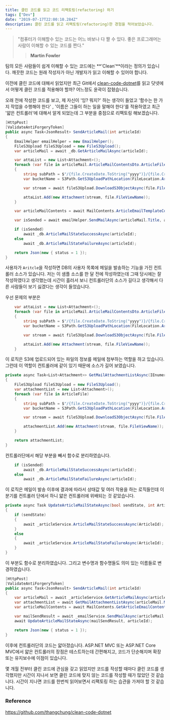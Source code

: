 ```yaml
---
title: 클린 코드를 읽고 코드 리팩토링(refactoring) 하기
tags: ["Dev"]
date: "2019-07-17T22:00:10.284Z"
description: 클린 코드를 읽고 리팩토링(refactoring)한 경험을 적어보았습니다.
---
```


>"컴퓨터가 이해할수 있는 코드는 어느 바보나 다 짤 수 있다.
>좋은 프로그래머는 사람이 이해할 수 있는 코드를 짠다."
>> **Martin Fowler**

팀의 모든 사람들이 쉽게 이해할 수 있는 코드에는 **'Clean'**이라는 정의가 있습니다. 깨끗한 코드는 원래 작성자가 아닌 개발자가 읽고 이해할 수 있어야 합니다.

이전에 클린 코드에 대해서 읽었지만 최근 Git에서 [clean-code-dotnet](https://github.com/thangchung/clean-code-dotnet)를 읽고 닷넷에서 어떻게 클린 코드를 적용해야 할까? 어느정도 윤곽이 잡혔습니다.

오래 전에 작성한 코드를 보고, 제 자신이 '잉? 뭐지?' 하는 생각이 들었고 '함수는 한 가지 작업을 수행해야 한다' , '이름은 그들이 하는 일을 말해야 한다'를 적용하였고 최근 '얇은 컨트롤러'에 대해서 알게 되었는데 그 부분을 중점으로 리팩토링 해보겠습니다.

```csharp
[HttpPost]
[ValidateAntiForgeryToken]
public async Task<JsonResult> SendArticleMail(int articleId)
{
    EmailHelper emailHelper = new EmailHelper();
    FileS3Upload fileS3Upload = new FileS3Upload();
    var articleMail = await _db.GetArticleMailAsync(articleId);

    var attaList = new List<Attachment>();
    foreach (var file in articleMail.ArticleMailContentsDto.ArticleFiles)
    {
        string subPath = $"/{file.CreateDate.ToString("yyyy")}/{file.CreateDate.ToString("MM")}/{file.CreateDate.ToString("dd")}";
        var bucketName = S3Path.GetS3UploadPathLocation(FileLocation.Article) + subPath;

        var stream = await fileS3Upload.DownloadS3ObjectAsync(file.FileS3Name, bucketName);

        attaList.Add(new Attachment(stream, file.FileViewName));
    }

    var articleMailContents = await MailContents.ArticleEmailTemplateContentsAsync(articleMail.ArticleMailContentsDto);

    var isSended = await emailHelper.SendMailAsync(articleMail.Title, articleMailContents, articleMail.ReceiverList, attaList, "smtp_2");

    if (isSended)
        await _db.ArticleMailStateSuccessAsync(articleId);
    else
        await _db.ArticleMailStateFailureAsync(articleId);

    return Json(new { status = 1 });
}
```
사용자가 `Aritcle`을 작성하면 DB의 사용자 목록에 메일을 발송하는 기능을 가진 컨트롤러 소스가 있습니다. 저는 이 샘플 소스를 한 달 전에 작성하였는데 그때 당시에는 잘 작성하였다고 생각했는데 시간이 흘러서 보니 컨트롤러단의 소스가 길다고 생각해서 다른 사람들이 보기 싫겠다는 생각이 들었습니다.

우선 문제의 부분은

```csharp
    var attaList = new List<Attachment>();
    foreach (var file in articleMail.ArticleMailContentsDto.ArticleFiles)
    {
        string subPath = $"/{file.CreateDate.ToString("yyyy")}/{file.CreateDate.ToString("MM")}/{file.CreateDate.ToString("dd")}";
        var bucketName = S3Path.GetS3UploadPathLocation(FileLocation.Article) + subPath;

        var stream = await fileS3Upload.DownloadS3ObjectAsync(file.FileS3Name, bucketName);

        attaList.Add(new Attachment(stream, file.FileViewName));
    }
```

이 로직은 S3에 업로드되어 있는 파일의 정보를 메일에 첨부하는 역할을 하고 있습니다. 그런데 이 역할이 컨트롤러에 같이 있기 때문에 소스가 길어 보였습니다.

```csharp
private async Task<List<Attachment>> GetMailAttachmentListAsync(IEnumerable<ArticleFile> ArticleFile)
{
    FileS3Upload fileS3Upload = new FileS3Upload();
    var attachmentList = new List<Attachment>();
    foreach (var file in ArticleFile)
    {
        string subPath = $"/{file.CreateDate.ToString("yyyy")}/{file.CreateDate.ToString("MM")}/{file.CreateDate.ToString("dd")}";
        var bucketName = S3Path.GetS3UploadPathLocation(FileLocation.Article) + subPath;

        var stream = await fileS3Upload.DownloadS3ObjectAsync(file.FileS3Name, bucketName);

        attachmentList.Add(new Attachment(stream, file.FileViewName));
    }

    return attachmentList;
}
```

컨트롤러단에서 해당 부분을 빼서 함수로 분리하였습니다.

```csharp
    if (isSended)
        await _db.ArticleMailStateSuccessAsync(articleId);
    else
        await _db.ArticleMailStateFailureAsync(articleId);
```

이 로직은 메일이 발송 이후에 결과에 따라서 상태값 및 여러 작용을 하는 로직들인데 이 분기를 컨트롤러 단에서 하니 얇은 컨트롤러에 위배되는 것 같았습니다.

```csharp
private async Task UpdateArticleMailStateAsync(bool sendState, int ArticleId)
{
    if (sendState)
    {
        await _articleService.ArticleMailStateSuccessAsync(ArticleId);
    }
    else
    {
        await _articleService.ArticleMailStateFailureAsync(ArticleId);
    }
}
```

이 부분도 함수로 분리하였습니다. 그리고 변수명과 함수명들도 의미 있는 이름들로 변경하였습니다.

```csharp
[HttpPost]
[ValidateAntiForgeryToken]
public async Task<JsonResult> SendArticleMail(int articleId)
{
    var articleMail = await _articleService.GetArticleMailAsync(articleId);
    var attachmentList = await GetMailAttachmentListAsync(articleMail.MailContentsDto.ArticleFiles);
    var articleMailContents = await MailContents.GetArticleEmailContentsAsync(articleMail.MailContentsDto);

    var mailSendResult = await _emailService.SendMailAsync(articleMail.Title, articleMailContents, articleMail.ReceiverList, attachmentList, "smtp_2");
    await UpdateArticleMailStateAsync(mailSendResult, articleId);

    return Json(new { status = 1 });
}
```

이후에 컨트롤러단의 코드는 얇아졌습니다. ASP.NET MVC 또는 ASP.NET Core MVC에서 얇은 컨트롤러의 장점은 테스트하는데 간편해지고, 코드가 단순해지며 확장 또는 유지보수에 이점이 있습니다.

몇 개월 전부터 클린 코드에 관심을 갖고 읽었지만 코드를 작성할 때마다 클린 코드를 생각했지만 시간이 지나서 보면 클린 코드에 맞지 않는 코드를 작성할 때가 많았던 것 같습니다. 시간이 지나면 코드를 한번씩 읽어보면서 리팩토링 하는 습관을 가져야 할 것 같습니다.

### Reference
https://github.com/thangchung/clean-code-dotnet